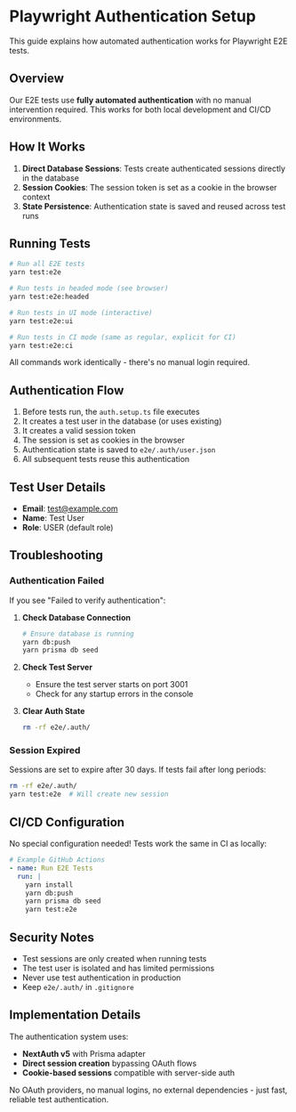 # Playwright Authentication Setup

This guide explains how automated authentication works for Playwright E2E tests.

## Overview

Our E2E tests use **fully automated authentication** with no manual intervention required. This works for both local development and CI/CD environments.

## How It Works

1. **Direct Database Sessions**: Tests create authenticated sessions directly in the database
2. **Session Cookies**: The session token is set as a cookie in the browser context
3. **State Persistence**: Authentication state is saved and reused across test runs

## Running Tests

```bash
# Run all E2E tests
yarn test:e2e

# Run tests in headed mode (see browser)
yarn test:e2e:headed

# Run tests in UI mode (interactive)
yarn test:e2e:ui

# Run tests in CI mode (same as regular, explicit for CI)
yarn test:e2e:ci
```

All commands work identically - there's no manual login required.

## Authentication Flow

1. Before tests run, the `auth.setup.ts` file executes
2. It creates a test user in the database (or uses existing)
3. It creates a valid session token
4. The session is set as cookies in the browser
5. Authentication state is saved to `e2e/.auth/user.json`
6. All subsequent tests reuse this authentication

## Test User Details

- **Email**: test@example.com
- **Name**: Test User
- **Role**: USER (default role)

## Troubleshooting

### Authentication Failed

If you see "Failed to verify authentication":

1. **Check Database Connection**
   ```bash
   # Ensure database is running
   yarn db:push
   yarn prisma db seed
   ```

2. **Check Test Server**
   - Ensure the test server starts on port 3001
   - Check for any startup errors in the console

3. **Clear Auth State**
   ```bash
   rm -rf e2e/.auth/
   ```

### Session Expired

Sessions are set to expire after 30 days. If tests fail after long periods:
```bash
rm -rf e2e/.auth/
yarn test:e2e  # Will create new session
```

## CI/CD Configuration

No special configuration needed! Tests work the same in CI as locally:

```yaml
# Example GitHub Actions
- name: Run E2E Tests
  run: |
    yarn install
    yarn db:push
    yarn prisma db seed
    yarn test:e2e
```

## Security Notes

- Test sessions are only created when running tests
- The test user is isolated and has limited permissions
- Never use test authentication in production
- Keep `e2e/.auth/` in `.gitignore`

## Implementation Details

The authentication system uses:
- **NextAuth v5** with Prisma adapter
- **Direct session creation** bypassing OAuth flows
- **Cookie-based sessions** compatible with server-side auth

No OAuth providers, no manual logins, no external dependencies - just fast, reliable test authentication. 